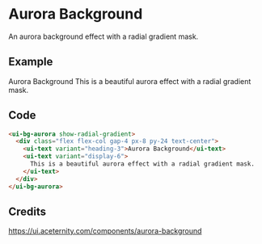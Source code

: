 # Aurora Background

An aurora background effect with a radial gradient mask.

<script setup>
import './aurora';
import '../../components/text/text';
</script>

## Example

<div class="rounded-2xl flex flex-col justify-center relative overflow-hidden">
 <ui-bg-aurora show-radial-gradient>
    <div class="flex flex-col gap-4 px-8 py-24 text-center">
      <ui-text variant="heading-3">
        Aurora Background
      </ui-text>
      <ui-text variant="display-6">This is a beautiful aurora effect with a radial gradient mask.</ui-text>
    </div>
  </ui-bg-aurora>
</div>

## Code

```html
<ui-bg-aurora show-radial-gradient>
  <div class="flex flex-col gap-4 px-8 py-24 text-center">
    <ui-text variant="heading-3">Aurora Background</ui-text>
    <ui-text variant="display-6">
      This is a beautiful aurora effect with a radial gradient mask.
    </ui-text>
  </div>
</ui-bg-aurora>
```

## Credits

https://ui.aceternity.com/components/aurora-background
